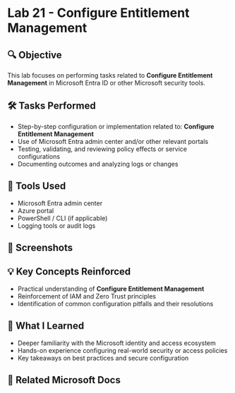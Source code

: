 # Lab 21 - Configure Entitlement Management

## 🔍 Objective
This lab focuses on performing tasks related to **Configure Entitlement Management** in Microsoft Entra ID or other Microsoft security tools.

## 🛠️ Tasks Performed
- Step-by-step configuration or implementation related to: **Configure Entitlement Management**
- Use of Microsoft Entra admin center and/or other relevant portals
- Testing, validating, and reviewing policy effects or service configurations
- Documenting outcomes and analyzing logs or changes

## 🧪 Tools Used
- Microsoft Entra admin center
- Azure portal
- PowerShell / CLI (if applicable)
- Logging tools or audit logs

## 📸 Screenshots
## 💡 Key Concepts Reinforced
- Practical understanding of **Configure Entitlement Management**
- Reinforcement of IAM and Zero Trust principles
- Identification of common configuration pitfalls and their resolutions

## 🧠 What I Learned
- Deeper familiarity with the Microsoft identity and access ecosystem
- Hands-on experience configuring real-world security or access policies
- Key takeaways on best practices and secure configuration

## 🔗 Related Microsoft Docs
